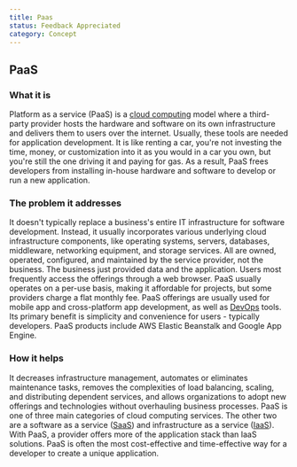 ```yaml
---
title: Paas
status: Feedback Appreciated
category: Concept
---
```


## PaaS

### What it is

Platform as a service (PaaS) is a [cloud computing](cloud_computing.md) model where a third-party provider hosts the hardware and software on its own infrastructure and delivers them to users over the internet. Usually, these tools are needed for application development. It is like renting a car, you're not investing the time, money, or customization into it as you would in a car you own, but you're still the one driving it and paying for gas. As a result, PaaS frees developers from installing in-house hardware and software to develop or run a new application.

### The problem it addresses

It doesn't typically replace a business's entire IT infrastructure for software development. Instead, it usually incorporates various underlying cloud infrastructure components, like operating systems, servers, databases, middleware, networking equipment, and storage services. All are owned, operated, configured, and maintained by the service provider, not the business. The business just provided data and the application. Users most frequently access the offerings through a web browser. PaaS usually operates on a per-use basis, making it affordable for projects, but some providers charge a flat monthly fee. PaaS offerings are usually used for mobile app and cross-platform app development, as well as [DevOps](devops.md) tools. Its primary benefit is simplicity and convenience for users - typically developers. PaaS products include AWS Elastic Beanstalk and Google App Engine.

### How it helps

It decreases infrastructure management, automates or eliminates maintenance tasks, removes the complexities of load balancing, scaling, and distributing dependent services, and allows organizations to adopt new offerings and technologies without overhauling business processes. PaaS is one of three main categories of cloud computing services. The other two are a software as a service ([SaaS](saas.md)) and infrastructure as a service ([IaaS](iaas.md)). With PaaS, a provider offers more of the application stack than IaaS solutions. PaaS is often the most cost-effective and time-effective way for a developer to create a unique application.
